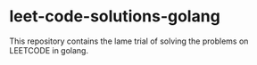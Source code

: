 # leet-code-solutions-golang
This repository contains the lame trial of solving the problems on LEETCODE in golang.
